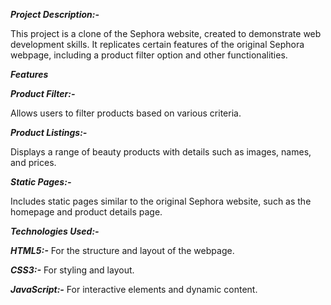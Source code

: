 ***Project Description:-***

This project is a clone of the Sephora website, created to demonstrate web development skills. It replicates certain features of the original Sephora webpage, including a product filter option and other functionalities.

***Features***

***Product Filter:-***

 Allows users to filter products based on various criteria.

***Product Listings:-***

Displays a range of beauty products with details such as images, names, and prices.

***Static Pages:-***

Includes static pages similar to the original Sephora website, such as the homepage and product details page.

***Technologies Used:-***

***HTML5:-*** For the structure and layout of the webpage.

***CSS3:-*** For styling and layout.

***JavaScript:-*** For interactive elements and dynamic content.
